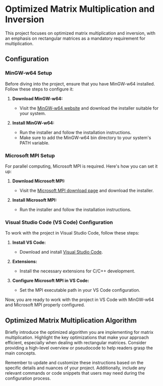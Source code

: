 # Optimized Matrix Multiplication and Inversion

This project focuses on optimized matrix multiplication and inversion, with an emphasis on rectangular matrices as a mandatory requirement for multiplication.

## Configuration

### MinGW-w64 Setup

Before diving into the project, ensure that you have MinGW-w64 installed. Follow these steps to configure it:

1. **Download MinGW-w64:**
   - Visit the [MinGW-w64 website](http://mingw-w64.org/doku.php) and download the installer suitable for your system.

2. **Install MinGW-w64:**
   - Run the installer and follow the installation instructions.
   - Make sure to add the MinGW-w64 bin directory to your system's PATH variable.

### Microsoft MPI Setup

For parallel computing, Microsoft MPI is required. Here's how you can set it up:

1. **Download Microsoft MPI:**
   - Visit the [Microsoft MPI download page](https://www.microsoft.com/en-us/download/details.aspx?id=57467) and download the installer.

2. **Install Microsoft MPI:**
   - Run the installer and follow the installation instructions.

### Visual Studio Code (VS Code) Configuration

To work with the project in Visual Studio Code, follow these steps:

1. **Install VS Code:**
   - Download and install [Visual Studio Code](https://code.visualstudio.com/).

2. **Extensions:**
   - Install the necessary extensions for C/C++ development.

3. **Configure Microsoft MPI in VS Code:**
   - Set the MPI executable path in your VS Code configuration.

Now, you are ready to work with the project in VS Code with MinGW-w64 and Microsoft MPI properly configured.

## Optimized Matrix Multiplication Algorithm

Briefly introduce the optimized algorithm you are implementing for matrix multiplication. Highlight the key optimizations that make your approach efficient, especially when dealing with rectangular matrices. Consider providing a high-level overview or pseudocode to help readers grasp the main concepts.

Remember to update and customize these instructions based on the specific details and nuances of your project. Additionally, include any relevant commands or code snippets that users may need during the configuration process.
